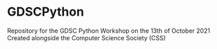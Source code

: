# GDSCPython

Repository for the GDSC Python Workshop on the 13th of October 2021
Created alongside the Computer Science Society (CSS)
